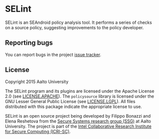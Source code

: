 # SELint
SELint is an SEAndroid policy analysis tool. It performs a series of checks on a source policy, suggesting improvements to the policy developer.

## Reporting bugs
You can report bugs in the project [issue tracker](https://github.com/seandroid-analytics/selint/issues).

## License
Copyright 2015 Aalto University

The SELint program and its plugins are licensed under the Apache License 2.0 (see [LICENSE.APACHE](LICENSE.APACHE)). The `policysource` library is licensed under the GNU Lesser General Public License (see [LICENSE.LGPL](LICENSE.LGPL)). All files distributed with this package indicate the appropriate license to use.

SELint is an open source project being developed by Filippo Bonazzi and Elena Reshetova from the [Secure Systems research group (SSG)](http://cs.aalto.fi/en/research/distributed_systems-mobile_computing_and_security/secure_systems) at Aalto University. The project is part of the [Intel Collaborative Research Institute for Secure Computing (ICRI-SC)](http://www.icri-sc.org).
